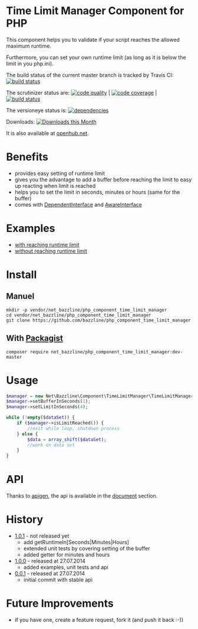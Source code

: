 # Time Limit Manager Component for PHP

This component helps you to validate if your script reaches the allowed maximum runtime.

Furthermore, you can set your own runtime limit (as long as it is below the limit in you php.ini).

The build status of the current master branch is tracked by Travis CI:
[![build status](https://travis-ci.org/bazzline/php_component_time_limit_manager.png?branch=master)](http://travis-ci.org/bazzline/php_component_time_limit_manager)

The scrutinizer status are:
[![code quality](https://scrutinizer-ci.com/g/bazzline/php_component_time_limit_manager/badges/quality-score.png?b=master)](https://scrutinizer-ci.com/g/bazzline/php_component_time_limit_manager/) | [![code coverage](https://scrutinizer-ci.com/g/bazzline/php_component_time_limit_manager/badges/coverage.png?b=master)](https://scrutinizer-ci.com/g/bazzline/php_component_time_limit_manager/) | [![build status](https://scrutinizer-ci.com/g/bazzline/php_component_time_limit_manager/badges/build.png?b=master)](https://scrutinizer-ci.com/g/bazzline/php_component_time_limit_manager/)

The versioneye status is:
[![dependencies](https://www.versioneye.com/user/projects/53e4ec98e0a229bcec00011c/badge.svg?style=flat)](https://www.versioneye.com/user/projects/53e4ec98e0a229bcec00011c)

Downloads:
[![Downloads this Month](https://img.shields.io/packagist/dm/net_bazzline/php_component_time_limit_manager.svg)](https://packagist.org/packages/net_bazzline/php_component_time_limit_manager)

It is also available at [openhub.net](http://www.openhub.net/p/718008).

# Benefits

* provides easy setting of runtime limit
* gives you the advantage to add a buffer before reaching the limit to easy up reacting when limit is reached
* helps you to set the limit in seconds, minutes or hours (same for the buffer)
* comes with [DependentInterface](https://github.com/bazzline/php_component_time_limit_manager/blob/master/source/Net/Bazzline/Component/TimeLimitManager/TimeLimitManagerDependentInterface.php) and [AwareInterface](https://github.com/bazzline/php_component_time_limit_manager/blob/master/source/Net/Bazzline/Component/TimeLimitManager/TimeLimitManagerAwareInterface.php)

# Examples

* [with reaching runtime limit](https://github.com/bazzline/php_component_time_limit_manager/blob/master/example/Example/withReachingLimit.php)
* [without reaching runtime limit](https://github.com/bazzline/php_component_time_limit_manager/blob/master/example/Example/withoutReachingLimit.php)

# Install

## Manuel

    mkdir -p vendor/net_bazzline/php_component_time_limit_manager
    cd vendor/net_bazzline/php_component_time_limit_manager
    git clone https://github.com/bazzline/php_component_time_limit_manager

## With [Packagist](https://packagist.org/packages/net_bazzline/php_component_time_limit_manager)

    composer require net_bazzline/php_component_time_limit_manager:dev-master

# Usage

```php
$manager = new Net\Bazzline\Component\TimeLimitManager\TimeLimitManager();
$manager->setBufferInSeconds(1);
$manager->setLimitInSeconds(4);

while (!empty($dataSet)) {
    if ($manager->isLimitReached()) {
        //exit while loop, shutdown process
    } else {
        $data = array_shift($dataSet);
        //work on data set
    }
}
```

# API

Thanks to [apigen](https://github.com/apigen/apigen), the api is available in the [document](https://github.com/bazzline/php_component_time_limit_manager/blob/master/document/index.html) section.

# History

* [1.0.1](https://github.com/bazzline/php_component_time_limit_manager/tree/1.0.1) - not released yet
    * add getRuntimeIn[Seconds|Minutes|Hours]
    * extended unit tests by covering setting of the buffer
    * added getter for minutes and hours
* [1.0.0](https://github.com/bazzline/php_component_time_limit_manager/tree/1.0.0) - released at 27.07.2014
    * added examples, unit tests and api
* [0.0.1](https://github.com/bazzline/php_component_time_limit_manager/tree/0.0.1) - released at 27.07.2014
    * initial commit with stable api

# Future Improvements

* if you have one, create a feature request, fork it (and push it back :-))
